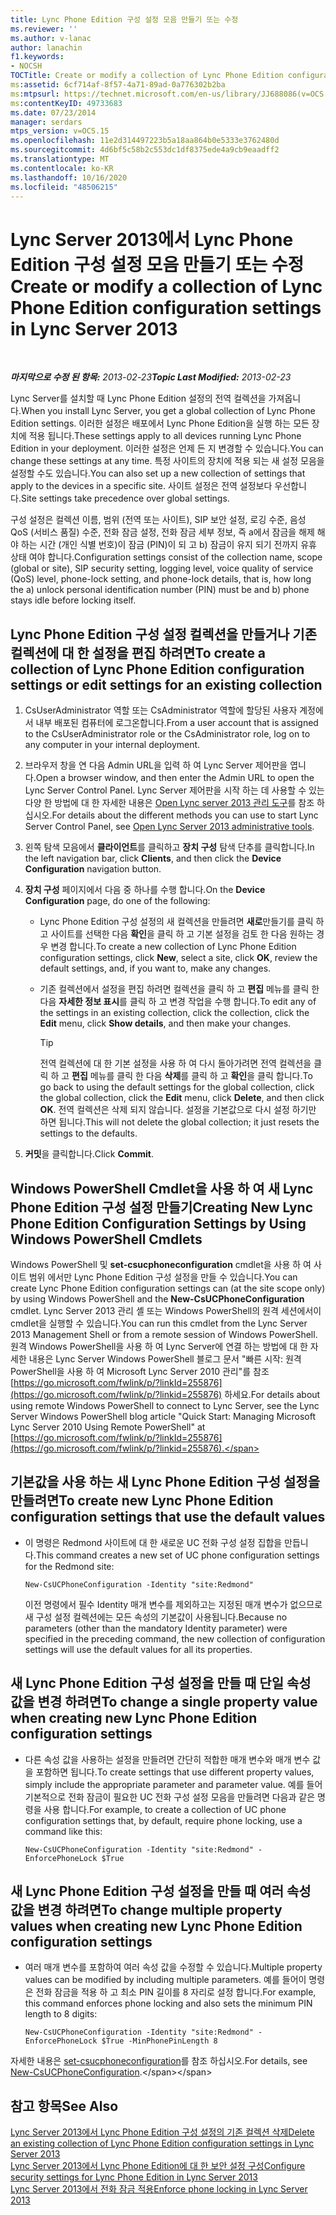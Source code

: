 ```yaml
---
title: Lync Phone Edition 구성 설정 모음 만들기 또는 수정
ms.reviewer: ''
ms.author: v-lanac
author: lanachin
f1.keywords:
- NOCSH
TOCTitle: Create or modify a collection of Lync Phone Edition configuration settings
ms:assetid: 6cf714af-8f57-4a71-89ad-0a776302b2ba
ms:mtpsurl: https://technet.microsoft.com/en-us/library/JJ688086(v=OCS.15)
ms:contentKeyID: 49733683
ms.date: 07/23/2014
manager: serdars
mtps_version: v=OCS.15
ms.openlocfilehash: 11e2d314497223b5a18aa864b0e5333e3762480d
ms.sourcegitcommit: 4d6bf5c58b2c553dc1df8375ede4a9cb9eaadff2
ms.translationtype: MT
ms.contentlocale: ko-KR
ms.lasthandoff: 10/16/2020
ms.locfileid: "48506215"
---
```

# <a name="create-or-modify-a-collection-of-lync-phone-edition-configuration-settings-in-lync-server-2013"></a><span data-ttu-id="eae8e-102">Lync Server 2013에서 Lync Phone Edition 구성 설정 모음 만들기 또는 수정</span><span class="sxs-lookup"><span data-stu-id="eae8e-102">Create or modify a collection of Lync Phone Edition configuration settings in Lync Server 2013</span></span>

<div data-xmlns="http://www.w3.org/1999/xhtml">

<div class="topic" data-xmlns="http://www.w3.org/1999/xhtml" data-msxsl="urn:schemas-microsoft-com:xslt" data-cs="https://msdn.microsoft.com/">

<div data-asp="https://msdn2.microsoft.com/asp">



</div>

<div id="mainSection">

<div id="mainBody">

<span> </span>

<span data-ttu-id="eae8e-103">_**마지막으로 수정 된 항목:** 2013-02-23_</span><span class="sxs-lookup"><span data-stu-id="eae8e-103">_**Topic Last Modified:** 2013-02-23_</span></span>

<span data-ttu-id="eae8e-104">Lync Server를 설치할 때 Lync Phone Edition 설정의 전역 컬렉션을 가져옵니다.</span><span class="sxs-lookup"><span data-stu-id="eae8e-104">When you install Lync Server, you get a global collection of Lync Phone Edition settings.</span></span> <span data-ttu-id="eae8e-105">이러한 설정은 배포에서 Lync Phone Edition을 실행 하는 모든 장치에 적용 됩니다.</span><span class="sxs-lookup"><span data-stu-id="eae8e-105">These settings apply to all devices running Lync Phone Edition in your deployment.</span></span> <span data-ttu-id="eae8e-106">이러한 설정은 언제 든 지 변경할 수 있습니다.</span><span class="sxs-lookup"><span data-stu-id="eae8e-106">You can change these settings at any time.</span></span> <span data-ttu-id="eae8e-107">특정 사이트의 장치에 적용 되는 새 설정 모음을 설정할 수도 있습니다.</span><span class="sxs-lookup"><span data-stu-id="eae8e-107">You can also set up a new collection of settings that apply to the devices in a specific site.</span></span> <span data-ttu-id="eae8e-108">사이트 설정은 전역 설정보다 우선합니다.</span><span class="sxs-lookup"><span data-stu-id="eae8e-108">Site settings take precedence over global settings.</span></span>

<span data-ttu-id="eae8e-109">구성 설정은 컬렉션 이름, 범위 (전역 또는 사이트), SIP 보안 설정, 로깅 수준, 음성 QoS (서비스 품질) 수준, 전화 잠금 설정, 전화 잠금 세부 정보, 즉 a에서 잠금을 해제 해야 하는 시간 (개인 식별 번호)이 잠금 (PIN)이 되 고 b) 잠금이 유지 되기 전까지 유휴 상태 여야 합니다.</span><span class="sxs-lookup"><span data-stu-id="eae8e-109">Configuration settings consist of the collection name, scope (global or site), SIP security setting, logging level, voice quality of service (QoS) level, phone-lock setting, and phone-lock details, that is, how long the a) unlock personal identification number (PIN) must be and b) phone stays idle before locking itself.</span></span>

<div>

## <a name="to-create-a-collection-of-lync-phone-edition-configuration-settings-or-edit-settings-for-an-existing-collection"></a><span data-ttu-id="eae8e-110">Lync Phone Edition 구성 설정 컬렉션을 만들거나 기존 컬렉션에 대 한 설정을 편집 하려면</span><span class="sxs-lookup"><span data-stu-id="eae8e-110">To create a collection of Lync Phone Edition configuration settings or edit settings for an existing collection</span></span>

1.  <span data-ttu-id="eae8e-111">CsUserAdministrator 역할 또는 CsAdministrator 역할에 할당된 사용자 계정에서 내부 배포된 컴퓨터에 로그온합니다.</span><span class="sxs-lookup"><span data-stu-id="eae8e-111">From a user account that is assigned to the CsUserAdministrator role or the CsAdministrator role, log on to any computer in your internal deployment.</span></span>

2.  <span data-ttu-id="eae8e-112">브라우저 창을 연 다음 Admin URL을 입력 하 여 Lync Server 제어판을 엽니다.</span><span class="sxs-lookup"><span data-stu-id="eae8e-112">Open a browser window, and then enter the Admin URL to open the Lync Server Control Panel.</span></span> <span data-ttu-id="eae8e-113">Lync Server 제어판을 시작 하는 데 사용할 수 있는 다양 한 방법에 대 한 자세한 내용은 [Open Lync server 2013 관리 도구](lync-server-2013-open-lync-server-administrative-tools.md)를 참조 하십시오.</span><span class="sxs-lookup"><span data-stu-id="eae8e-113">For details about the different methods you can use to start Lync Server Control Panel, see [Open Lync Server 2013 administrative tools](lync-server-2013-open-lync-server-administrative-tools.md).</span></span>

3.  <span data-ttu-id="eae8e-114">왼쪽 탐색 모음에서 **클라이언트**를 클릭하고 **장치 구성** 탐색 단추를 클릭합니다.</span><span class="sxs-lookup"><span data-stu-id="eae8e-114">In the left navigation bar, click **Clients**, and then click the **Device Configuration** navigation button.</span></span>

4.  <span data-ttu-id="eae8e-115">**장치 구성** 페이지에서 다음 중 하나를 수행 합니다.</span><span class="sxs-lookup"><span data-stu-id="eae8e-115">On the **Device Configuration** page, do one of the following:</span></span>
    
      - <span data-ttu-id="eae8e-116">Lync Phone Edition 구성 설정의 새 컬렉션을 만들려면 **새로**만들기를 클릭 하 고 사이트를 선택한 다음 **확인**을 클릭 하 고 기본 설정을 검토 한 다음 원하는 경우 변경 합니다.</span><span class="sxs-lookup"><span data-stu-id="eae8e-116">To create a new collection of Lync Phone Edition configuration settings, click **New**, select a site, click **OK**, review the default settings, and, if you want to, make any changes.</span></span>
    
      - <span data-ttu-id="eae8e-117">기존 컬렉션에서 설정을 편집 하려면 컬렉션을 클릭 하 고 **편집** 메뉴를 클릭 한 다음 **자세한 정보 표시**를 클릭 하 고 변경 작업을 수행 합니다.</span><span class="sxs-lookup"><span data-stu-id="eae8e-117">To edit any of the settings in an existing collection, click the collection, click the **Edit** menu, click **Show details**, and then make your changes.</span></span>
        
        <div>
        

        > [!TIP]
        > <span data-ttu-id="eae8e-118">전역 컬렉션에 대 한 기본 설정을 사용 하 여 다시 돌아가려면 전역 컬렉션을 클릭 하 고 <STRONG>편집</STRONG> 메뉴를 클릭 한 다음 <STRONG>삭제</STRONG>를 클릭 하 고 <STRONG>확인</STRONG>을 클릭 합니다.</span><span class="sxs-lookup"><span data-stu-id="eae8e-118">To go back to using the default settings for the global collection, click the global collection, click the <STRONG>Edit</STRONG> menu, click <STRONG>Delete</STRONG>, and then click <STRONG>OK</STRONG>.</span></span> <span data-ttu-id="eae8e-119">전역 컬렉션은 삭제 되지 않습니다. 설정을 기본값으로 다시 설정 하기만 하면 됩니다.</span><span class="sxs-lookup"><span data-stu-id="eae8e-119">This will not delete the global collection; it just resets the settings to the defaults.</span></span>

        
        </div>

5.  <span data-ttu-id="eae8e-120">**커밋**을 클릭합니다.</span><span class="sxs-lookup"><span data-stu-id="eae8e-120">Click **Commit**.</span></span>

</div>

<div>

## <a name="creating-new-lync-phone-edition-configuration-settings-by-using-windows-powershell-cmdlets"></a><span data-ttu-id="eae8e-121">Windows PowerShell Cmdlet을 사용 하 여 새 Lync Phone Edition 구성 설정 만들기</span><span class="sxs-lookup"><span data-stu-id="eae8e-121">Creating New Lync Phone Edition Configuration Settings by Using Windows PowerShell Cmdlets</span></span>

<span data-ttu-id="eae8e-122">Windows PowerShell 및 **set-csucphoneconfiguration** cmdlet을 사용 하 여 사이트 범위 에서만 Lync Phone Edition 구성 설정을 만들 수 있습니다.</span><span class="sxs-lookup"><span data-stu-id="eae8e-122">You can create Lync Phone Edition configuration settings can (at the site scope only) by using Windows PowerShell and the **New-CsUCPhoneConfiguration** cmdlet.</span></span> <span data-ttu-id="eae8e-123">Lync Server 2013 관리 셸 또는 Windows PowerShell의 원격 세션에서이 cmdlet을 실행할 수 있습니다.</span><span class="sxs-lookup"><span data-stu-id="eae8e-123">You can run this cmdlet from the Lync Server 2013 Management Shell or from a remote session of Windows PowerShell.</span></span> <span data-ttu-id="eae8e-124">원격 Windows PowerShell을 사용 하 여 Lync Server에 연결 하는 방법에 대 한 자세한 내용은 Lync Server Windows PowerShell 블로그 문서 "빠른 시작: 원격 PowerShell을 사용 하 여 Microsoft Lync Server 2010 관리"를 참조 [https://go.microsoft.com/fwlink/p/?linkId=255876](https://go.microsoft.com/fwlink/p/?linkid=255876) 하세요.</span><span class="sxs-lookup"><span data-stu-id="eae8e-124">For details about using remote Windows PowerShell to connect to Lync Server, see the Lync Server Windows PowerShell blog article "Quick Start: Managing Microsoft Lync Server 2010 Using Remote PowerShell" at [https://go.microsoft.com/fwlink/p/?linkId=255876](https://go.microsoft.com/fwlink/p/?linkid=255876).</span></span>

<div>

## <a name="to-create-new-lync-phone-edition-configuration-settings-that-use-the-default-values"></a><span data-ttu-id="eae8e-125">기본값을 사용 하는 새 Lync Phone Edition 구성 설정을 만들려면</span><span class="sxs-lookup"><span data-stu-id="eae8e-125">To create new Lync Phone Edition configuration settings that use the default values</span></span>

  - <span data-ttu-id="eae8e-126">이 명령은 Redmond 사이트에 대 한 새로운 UC 전화 구성 설정 집합을 만듭니다.</span><span class="sxs-lookup"><span data-stu-id="eae8e-126">This command creates a new set of UC phone configuration settings for the Redmond site:</span></span>
    
        New-CsUCPhoneConfiguration -Identity "site:Redmond"
    
    <span data-ttu-id="eae8e-127">이전 명령에서 필수 Identity 매개 변수를 제외하고는 지정된 매개 변수가 없으므로 새 구성 설정 컬렉션에는 모든 속성의 기본값이 사용됩니다.</span><span class="sxs-lookup"><span data-stu-id="eae8e-127">Because no parameters (other than the mandatory Identity parameter) were specified in the preceding command, the new collection of configuration settings will use the default values for all its properties.</span></span>

</div>

<div>

## <a name="to-change-a-single-property-value-when-creating-new-lync-phone-edition-configuration-settings"></a><span data-ttu-id="eae8e-128">새 Lync Phone Edition 구성 설정을 만들 때 단일 속성 값을 변경 하려면</span><span class="sxs-lookup"><span data-stu-id="eae8e-128">To change a single property value when creating new Lync Phone Edition configuration settings</span></span>

  - <span data-ttu-id="eae8e-129">다른 속성 값을 사용하는 설정을 만들려면 간단히 적합한 매개 변수와 매개 변수 값을 포함하면 됩니다.</span><span class="sxs-lookup"><span data-stu-id="eae8e-129">To create settings that use different property values, simply include the appropriate parameter and parameter value.</span></span> <span data-ttu-id="eae8e-130">예를 들어 기본적으로 전화 잠금이 필요한 UC 전화 구성 설정 모음을 만들려면 다음과 같은 명령을 사용 합니다.</span><span class="sxs-lookup"><span data-stu-id="eae8e-130">For example, to create a collection of UC phone configuration settings that, by default, require phone locking, use a command like this:</span></span>
    
        New-CsUCPhoneConfiguration -Identity "site:Redmond" -EnforcePhoneLock $True

</div>

<div>

## <a name="to-change-multiple-property-values-when-creating-new-lync-phone-edition-configuration-settings"></a><span data-ttu-id="eae8e-131">새 Lync Phone Edition 구성 설정을 만들 때 여러 속성 값을 변경 하려면</span><span class="sxs-lookup"><span data-stu-id="eae8e-131">To change multiple property values when creating new Lync Phone Edition configuration settings</span></span>

  - <span data-ttu-id="eae8e-132">여러 매개 변수를 포함하여 여러 속성 값을 수정할 수 있습니다.</span><span class="sxs-lookup"><span data-stu-id="eae8e-132">Multiple property values can be modified by including multiple parameters.</span></span> <span data-ttu-id="eae8e-133">예를 들어이 명령은 전화 잠금을 적용 하 고 최소 PIN 길이를 8 자리로 설정 합니다.</span><span class="sxs-lookup"><span data-stu-id="eae8e-133">For example, this command enforces phone locking and also sets the minimum PIN length to 8 digits:</span></span>
    
        New-CsUCPhoneConfiguration -Identity "site:Redmond" -EnforcePhoneLock $True -MinPhonePinLength 8

</div>

<span data-ttu-id="eae8e-134">자세한 내용은 [set-csucphoneconfiguration](https://technet.microsoft.com/library/Gg398445(v=OCS.15))를 참조 하십시오.</span><span class="sxs-lookup"><span data-stu-id="eae8e-134">For details, see [New-CsUCPhoneConfiguration](https://technet.microsoft.com/library/Gg398445(v=OCS.15)).</span></span>

</div>

<div>

## <a name="see-also"></a><span data-ttu-id="eae8e-135">참고 항목</span><span class="sxs-lookup"><span data-stu-id="eae8e-135">See Also</span></span>


[<span data-ttu-id="eae8e-136">Lync Server 2013에서 Lync Phone Edition 구성 설정의 기존 컬렉션 삭제</span><span class="sxs-lookup"><span data-stu-id="eae8e-136">Delete an existing collection of Lync Phone Edition configuration settings in Lync Server 2013</span></span>](lync-server-2013-delete-an-existing-collection-of-lync-phone-edition-configuration-settings.md)  
[<span data-ttu-id="eae8e-137">Lync Server 2013에서 Lync Phone Edition에 대 한 보안 설정 구성</span><span class="sxs-lookup"><span data-stu-id="eae8e-137">Configure security settings for Lync Phone Edition in Lync Server 2013</span></span>](lync-server-2013-configure-security-settings-for-lync-phone-edition.md)  
[<span data-ttu-id="eae8e-138">Lync Server 2013에서 전화 잠금 적용</span><span class="sxs-lookup"><span data-stu-id="eae8e-138">Enforce phone locking in Lync Server 2013</span></span>](lync-server-2013-enforce-phone-locking.md)  
  

</div>

</div>

<span> </span>

</div>

</div>

</div>

